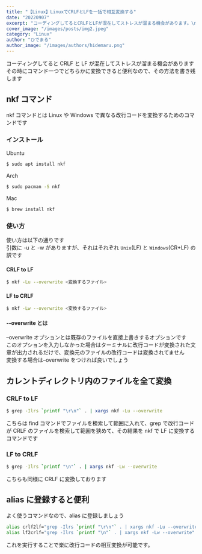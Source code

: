 ```yaml
---
title: "【Linux】LinuxでCRLFとLFを一括で相互変換する"
date: "20220907"
excerpt: "コーディングしてるとCRLFとLFが混在してストレスが溜まる機会があります。\nその時にコマンド一つでどちらかに変換できると便利なので、その方法を書き残します。"
cover_image: "/images/posts/img2.jpeg"
category: "Linux"
author: "ひでまる"
author_image: "/images/authors/hidemaru.png"
---
```


コーディングしてると CRLF と LF が混在してストレスが溜まる機会があります  
その時にコマンド一つでどちらかに変換できると便利なので、その方法を書き残します

## nkf コマンド

nkf コマンドとは Linux や Windows で異なる改行コードを変換するためのコマンドです

### インストール

Ubuntu

```bash
$ sudo apt install nkf
```

Arch

```bash
$ sudo pacman -S nkf
```

Mac

```bash
$ brew install nkf
```

### 使い方

使い方は以下の通りです  
引数に -u と -w がありますが、それはそれぞれ `Unix`(LF) と `Windows`(CR+LF) の訳です

#### CRLF to LF

```bash
$ nkf -Lu --overwrite <変換するファイル>
```

#### LF to CRLF

```bash
$ nkf -Lw --overwrite <変換するファイル>
```

#### --overwrite とは

–overwrite オプションとは既存のファイルを直接上書きするオプションです  
このオプションを入力しなかった場合はターミナルに改行コードが変換された文章が出力されるだけで、変換元のファイルの改行コードは変換されてません  
変換する場合は–overwrite をつければ良いでしょう

## カレントディレクトリ内のファイルを全て変換

### CRLF to LF

```bash
$ grep -Ilrs `printf "\r\n"` . | xargs nkf -Lu --overwrite
```

こちらは find コマンドでファイルを検索して範囲に入れて、grep で改行コードが CRLF のファイルを検索して範囲を狭めて、その結果を nkf で LF に変換するコマンドです

### LF to CRLF

```bash
$ grep -Ilrs `printf "\n"` . | xargs nkf -Lw --overwrite
```

こちらも同様に CRLF に変換しております

## alias に登録すると便利

よく使うコマンドなので、alias に登録しましょう

```bash
alias crlf2lf="grep -Ilrs `printf "\r\n"` . | xargs nkf -Lu --overwrite"
alias lf2crlf="grep -Ilrs `printf "\n"` . | xargs nkf -Lw --overwrite"
```

これを実行することで楽に改行コードの相互変換が可能です。
